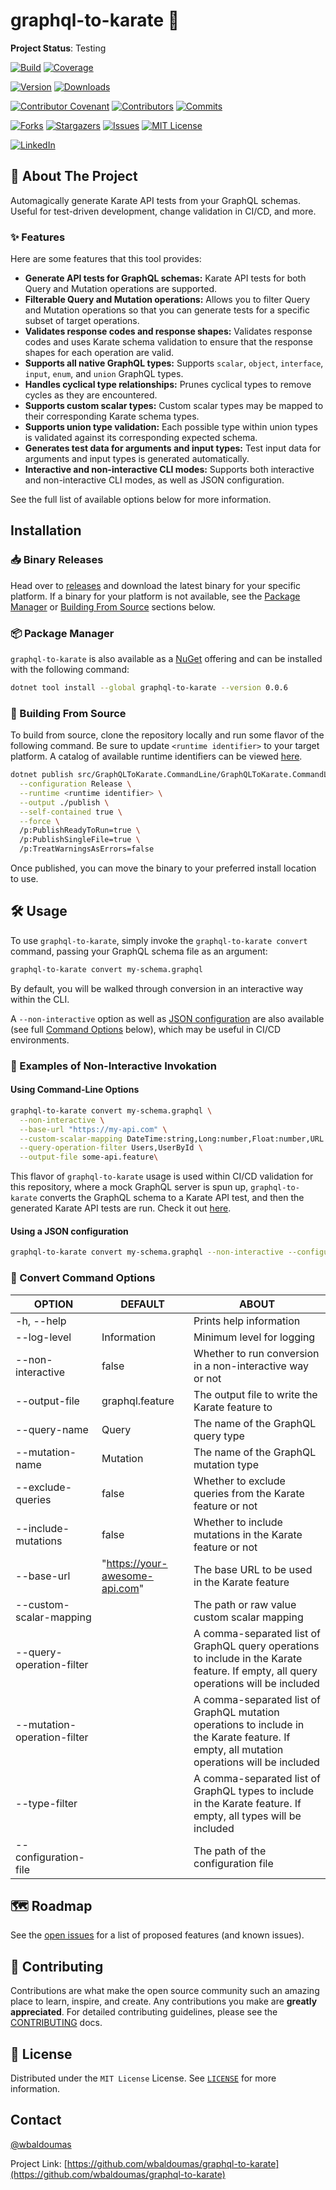 # graphql-to-karate 🚀

**Project Status**: Testing

[![Build][github-checks-shield]][github-checks-url]
[![Coverage][coverage-shield]][coverage-url]

[![Version][nuget-version-shield]][nuget-url]
[![Downloads][nuget-downloads-shield]][nuget-url]

[![Contributor Covenant][contributor-covenant-shield]][contributor-covenant-url]
[![Contributors][contributors-shield]][contributors-url]
[![Commits][last-commit-shield]][last-commit-url]

[![Forks][forks-shield]][forks-url]
[![Stargazers][stars-shield]][stars-url]
[![Issues][issues-shield]][issues-url]
[![MIT License][license-shield]][license-url]

[![LinkedIn][linkedin-shield]][linkedin-url]

## 🎯 About The Project

Automagically generate Karate API tests from your GraphQL schemas. Useful for test-driven development, change validation in CI/CD, and more.

### ✨ Features

Here are some features that this tool provides:

- **Generate API tests for GraphQL schemas:** Karate API tests for both Query and Mutation operations are supported.
- **Filterable Query and Mutation operations:** Allows you to filter Query and Mutation operations so that you can generate tests for a specific subset of target operations.
- **Validates response codes and response shapes:** Validates response codes and uses Karate schema validation to ensure that the response shapes for each operation are valid.
- **Supports all native GraphQL types:** Supports `scalar`, `object`, `interface`, `input`, `enum`, and `union` GraphQL types.
- **Handles cyclical type relationships:** Prunes cyclical types to remove cycles as they are encountered.
- **Supports custom scalar types:** Custom scalar types may be mapped to their corresponding Karate schema types.
- **Supports union type validation:** Each possible type within union types is validated against its corresponding expected schema.
- **Generates test data for arguments and input types:** Test input data for arguments and input types is generated automatically.
- **Interactive and non-interactive CLI modes:** Supports both interactive and non-interactive CLI modes, as well as JSON configuration.

See the full list of available options below for more information.

## Installation

### 📥 Binary Releases

Head over to [releases](https://github.com/wbaldoumas/graphql-to-karate/releases) and download the latest binary for your specific platform. If a binary for your platform is not available, see the [Package Manager](#-package-manager) or [Building From Source](#-building-from-source) sections below.

### 📦 Package Manager

`graphql-to-karate` is also available as a [NuGet](https://www.nuget.org/packages/graphql-to-karate) offering and can be installed with the following command:

```sh
dotnet tool install --global graphql-to-karate --version 0.0.6
```

### 🔨 Building From Source

To build from source, clone the repository locally and run some flavor of the following command. Be sure to update `<runtime identifier>` to your target platform. A catalog of available runtime identifiers can be viewed [here](https://learn.microsoft.com/en-us/dotnet/core/rid-catalog).

```sh
dotnet publish src/GraphQLToKarate.CommandLine/GraphQLToKarate.CommandLine.csproj \
  --configuration Release \
  --runtime <runtime identifier> \
  --output ./publish \
  --self-contained true \
  --force \
  /p:PublishReadyToRun=true \
  /p:PublishSingleFile=true \
  /p:TreatWarningsAsErrors=false
```

Once published, you can move the binary to your preferred install location to use.

## 🛠️ Usage

To use `graphql-to-karate`, simply invoke the `graphql-to-karate convert` command, passing your GraphQL schema file as an argument:

```sh
graphql-to-karate convert my-schema.graphql
```

By default, you will be walked through conversion in an interactive way within the CLI.

A `--non-interactive` option as well as [JSON configuration](https://github.com/wbaldoumas/graphql-to-karate/blob/main/configuration/schema/v1/schema.json) are also available (see full [Command Options](#-convert-command-options) below), which may be useful in CI/CD environments.

### 📖 Examples of Non-Interactive Invokation

#### Using Command-Line Options

```sh
graphql-to-karate convert my-schema.graphql \
  --non-interactive \
  --base-url "https://my-api.com" \
  --custom-scalar-mapping DateTime:string,Long:number,Float:number,URL:string \
  --query-operation-filter Users,UserById \
  --output-file some-api.feature\
```

This flavor of `graphql-to-karate` usage is used within CI/CD validation for this repository, where a mock GraphQL server is spun up, `graphql-to-karate` converts the GraphQL schema to a Karate API test, and then the generated Karate API tests are run. Check it out [here](https://github.com/wbaldoumas/graphql-to-karate/blob/main/.github/workflows/integration-test.yml).

#### Using a JSON configuration

```sh
graphql-to-karate convert my-schema.graphql --non-interactive --configuration-file config.json
```

### 📝 Convert Command Options

| OPTION                      | DEFAULT                        | ABOUT                                                                                                                                      |
|-----------------------------|--------------------------------|--------------------------------------------------------------------------------------------------------------------------------------------|
| -h, --help                  |                                | Prints help information                                                                                                                    |
| --log-level                 | Information                    | Minimum level for logging                                                                                                                  |
| --non-interactive           | false                          | Whether to run conversion in a non-interactive way or not                                                                                  |
| --output-file               | graphql.feature                | The output file to write the Karate feature to                                                                                             |
| --query-name                | Query                          | The name of the GraphQL query type                                                                                                         |
| --mutation-name             | Mutation                       | The name of the GraphQL mutation type                                                                                                      |
| --exclude-queries           | false                          | Whether to exclude queries from the Karate feature or not                                                                                  |
| --include-mutations         | false                          | Whether to include mutations in the Karate feature or not                                                                                  |
| --base-url                  | "https://your-awesome-api.com" | The base URL to be used in the Karate feature                                                                                              |
| --custom-scalar-mapping     |                                | The path or raw value custom scalar mapping                                                                                                |
| --query-operation-filter    |                                | A comma-separated list of GraphQL query operations to include in the Karate feature. If empty, all query operations will be included       |
| --mutation-operation-filter |                                | A comma-separated list of GraphQL mutation operations to include in the Karate feature. If empty, all mutation operations will be included |
| --type-filter               |                                | A comma-separated list of GraphQL types to include in the Karate feature. If empty, all types will be included                             |
| --configuration-file        |                                | The path of the configuration file                                                                                                         |

## 🗺️ Roadmap

See the [open issues](https://github.com/wbaldoumas/graphql-to-karate/issues) for a list of proposed features (and known issues).

## 🤝 Contributing

Contributions are what make the open source community such an amazing place to learn, inspire, and create. Any contributions you make are **greatly appreciated**. For detailed contributing guidelines, please see the [CONTRIBUTING](https://github.com/wbaldoumas/graphql-to-karate/blob/main/CONTRIBUTING.md) docs.

## 📜 License

Distributed under the `MIT License` License. See [`LICENSE`](https://github.com/wbaldoumas/graphql-to-karate/blob/main/LICENSE) for more information.

## Contact

[@wbaldoumas](https://github.com/wbaldoumas)

Project Link: [https://github.com/wbaldoumas/graphql-to-karate](https://github.com/wbaldoumas/graphql-to-karate)

<!-- MARKDOWN LINKS & IMAGES -->
<!-- https://www.markdownguide.org/basic-syntax/#reference-style-links -->
[contributors-shield]: https://img.shields.io/github/contributors/wbaldoumas/graphql-to-karate.svg?style=for-the-badge
[contributors-url]: https://github.com/wbaldoumas/graphql-to-karate/graphs/contributors
[contributor-covenant-shield]: https://img.shields.io/badge/Contributor%20Covenant-2.1-4baaaa.svg?style=for-the-badge
[contributor-covenant-url]: https://github.com/wbaldoumas/graphql-to-karate/blob/main/CODE_OF_CONDUCT.md
[forks-shield]: https://img.shields.io/github/forks/wbaldoumas/graphql-to-karate.svg?style=for-the-badge
[forks-url]: https://github.com/wbaldoumas/graphql-to-karate/network/members
[stars-shield]: https://img.shields.io/github/stars/wbaldoumas/graphql-to-karate.svg?style=for-the-badge
[stars-url]: https://github.com/wbaldoumas/graphql-to-karate/stargazers
[issues-shield]: https://img.shields.io/github/issues/wbaldoumas/graphql-to-karate.svg?style=for-the-badge
[issues-url]: https://github.com/wbaldoumas/graphql-to-karate/issues
[license-shield]: https://img.shields.io/github/license/wbaldoumas/graphql-to-karate.svg?style=for-the-badge
[license-url]: https://github.com/wbaldoumas/graphql-to-karate/blob/main/LICENSE
[linkedin-shield]: https://img.shields.io/badge/-LinkedIn-black.svg?style=for-the-badge&logo=linkedin&colorB=555
[linkedin-url]: https://linkedin.com/in/williambaldoumas
[coverage-shield]: https://img.shields.io/codecov/c/github/wbaldoumas/graphql-to-karate?style=for-the-badge
[coverage-url]: https://app.codecov.io/gh/wbaldoumas/graphql-to-karate/branch/main
[last-commit-shield]: https://img.shields.io/github/last-commit/wbaldoumas/graphql-to-karate?style=for-the-badge
[last-commit-url]: https://github.com/wbaldoumas/graphql-to-karate/commits/main
[github-checks-shield]: https://img.shields.io/github/actions/workflow/status/wbaldoumas/graphql-to-karate/test.yml?style=for-the-badge
[github-checks-url]: https://github.com/wbaldoumas/graphql-to-karate/actions
[nuget-version-shield]: https://img.shields.io/nuget/v/graphql-to-karate?style=for-the-badge
[nuget-downloads-shield]: https://img.shields.io/nuget/dt/graphql-to-karate?style=for-the-badge
[nuget-url]: https://www.nuget.org/packages/graphql-to-karate/
